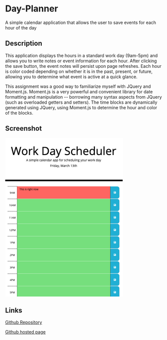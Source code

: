# Day-Planner
A simple calendar application that allows the user to save events for each hour of the day

## Description

This application displays the hours in a standard work day (9am-5pm) and allows you to write notes or event information for each hour.  After clicking the save button, the event notes will persist upon page refreshes.  Each hour is color coded depending on whether it is in the past, present, or future, allowing you to determine what event is active at a quick glance.

This assignment was a good way to familiarize myself with JQuery and Moment.js.  Moment.js is a very powerful and convenient library for date formatting and manipulation -- borrowing many syntax aspects from JQuery (such as overloaded getters and setters).  The time blocks are dynamically generated using JQuery, using Moment.js to determine the hour and color of the blocks.

## Screenshot

![planner page](./assets/screenshots/planner_page.png)

## Links

[Github Repository](https://github.com/zackapotamus/Day-Planner)

[Github hosted page](https://zackapotamus.github.io/Day-Planner/)